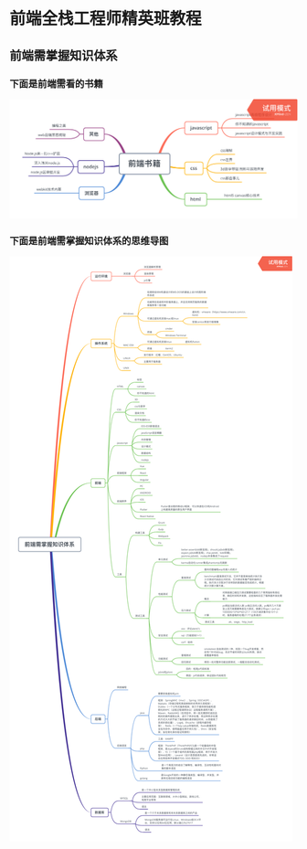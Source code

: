 # 前端全栈工程师精英班教程
## 前端需掌握知识体系
### 下面是前端需看的书籍

![前端需看的书籍](https://github.com/dxl-enter/dxl-study/blob/master/%E5%89%8D%E7%AB%AF%E4%B9%A6%E7%B1%8D.png)

### 下面是前端需掌握知识体系的思维导图

![前端需掌握知识体系](https://github.com/dxl-enter/dxl-study/blob/master/%E5%89%8D%E7%AB%AF%E9%9C%80%E6%8E%8C%E6%8F%A1%E7%9F%A5%E8%AF%86%E4%BD%93%E7%B3%BB.png)
